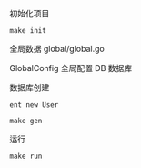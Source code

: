 初始化项目

```
make init
```

全局数据
global/global.go

GlobalConfig 全局配置
DB 数据库

数据库创建

```
ent new User

make gen
```

运行

```
make run
```
